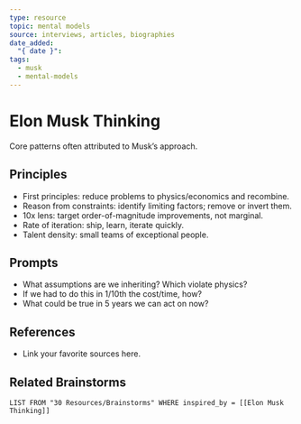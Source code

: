 ```yaml
---
type: resource
topic: mental models
source: interviews, articles, biographies
date_added:
  "{ date }":
tags:
  - musk
  - mental-models
---
```


# Elon Musk Thinking

Core patterns often attributed to Musk’s approach.

## Principles
- First principles: reduce problems to physics/economics and recombine.
- Reason from constraints: identify limiting factors; remove or invert them.
- 10x lens: target order-of-magnitude improvements, not marginal.
- Rate of iteration: ship, learn, iterate quickly.
- Talent density: small teams of exceptional people.

## Prompts
- What assumptions are we inheriting? Which violate physics?
- If we had to do this in 1/10th the cost/time, how?
- What could be true in 5 years we can act on now?

## References
- Link your favorite sources here.

## Related Brainstorms
```dataview
LIST FROM "30 Resources/Brainstorms" WHERE inspired_by = [[Elon Musk Thinking]]
```


